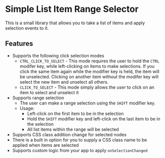 # Simple List Item Range Selector
This is a small library that allows you to take a list of items and apply selection events to it. 

## Features
- Supports the following click selection modes
   * `CTRL_CLICK_TO_SELECT` - This mode requires the user to hold the `CTRL` modifer key, while left-clicking on items to make selections. If you click the same item again while the modifier key is held, the item will be unselected. Clicking on another item without the modifer key will select the new item and unselect all others.
   * `CLICK_TO_SELECT` - This mode simply allows the user to click on an item to select and unselect it
- Supports range selection
  - The user can make a range selection using the `SHIFT` modifier key.
  - Usage:
    - Left-click on the first item to be in the selection
    - Hold the `SHIFT` modifier key and left-click on the last item to be in the selection
    - All list items within the range will be selected
- Supports CSS class addition change for selected nodes
 - There is a built in option for you to supply a CSS class name to be applied when items are selected
- Supports custom logic from your app to apply `onSelectionChanged`
